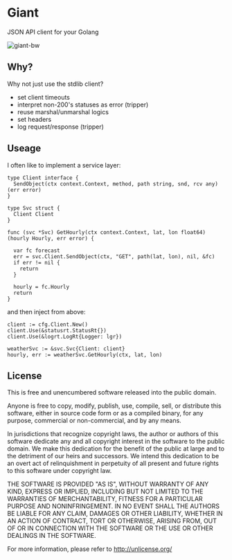 
# Giant

JSON API client for your Golang

![giant-bw](https://github.com/clarktrimble/giant/assets/5055161/b8cdd603-1d7f-47f4-957f-994aa1648050)


## Why?

Why not just use the stdlib client?

 - set client timeouts
 - interpret non-200's statuses as error (tripper)
 - reuse marshal/unmarshal logics
 - set headers
 - log request/response (tripper)

## Useage

I often like to implement a service layer:

    type Client interface {
      SendObject(ctx context.Context, method, path string, snd, rcv any) (err error)
    }

    type Svc struct {
      Client Client
    }

    func (svc *Svc) GetHourly(ctx context.Context, lat, lon float64) (hourly Hourly, err error) {

      var fc forecast
      err = svc.Client.SendObject(ctx, "GET", path(lat, lon), nil, &fc)
      if err != nil {
        return
      }

      hourly = fc.Hourly
      return
    }

and then inject from above:

    client := cfg.Client.New()
    client.Use(&statusrt.StatusRt{})
    client.Use(&logrt.LogRt{Logger: lgr})

    weatherSvc := &svc.Svc{Client: client}
    hourly, err := weatherSvc.GetHourly(ctx, lat, lon)

## License

This is free and unencumbered software released into the public domain.

Anyone is free to copy, modify, publish, use, compile, sell, or
distribute this software, either in source code form or as a compiled
binary, for any purpose, commercial or non-commercial, and by any
means.

In jurisdictions that recognize copyright laws, the author or authors
of this software dedicate any and all copyright interest in the
software to the public domain. We make this dedication for the benefit
of the public at large and to the detriment of our heirs and
successors. We intend this dedication to be an overt act of
relinquishment in perpetuity of all present and future rights to this
software under copyright law.

THE SOFTWARE IS PROVIDED "AS IS", WITHOUT WARRANTY OF ANY KIND,
EXPRESS OR IMPLIED, INCLUDING BUT NOT LIMITED TO THE WARRANTIES OF
MERCHANTABILITY, FITNESS FOR A PARTICULAR PURPOSE AND NONINFRINGEMENT.
IN NO EVENT SHALL THE AUTHORS BE LIABLE FOR ANY CLAIM, DAMAGES OR
OTHER LIABILITY, WHETHER IN AN ACTION OF CONTRACT, TORT OR OTHERWISE,
ARISING FROM, OUT OF OR IN CONNECTION WITH THE SOFTWARE OR THE USE OR
OTHER DEALINGS IN THE SOFTWARE.

For more information, please refer to <http://unlicense.org/>
